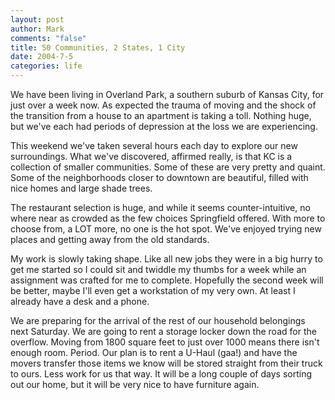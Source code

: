 ```yaml
--- 
layout: post
author: Mark
comments: "false"
title: 50 Communities, 2 States, 1 City
date: 2004-7-5
categories: life
---
```

We have been living in Overland Park, a southern suburb of Kansas City, for just over a week now. As expected the trauma of moving and the shock of the transition from a house to an apartment is taking a toll. Nothing huge, but we've each had periods of depression at the loss we are experiencing.

This weekend we've taken several hours each day to explore our new surroundings. What we've discovered, affirmed really, is that KC is a collection of smaller communities. Some of these are very pretty and quaint. Some of the neighborhoods closer to downtown are beautiful, filled with nice homes and large shade trees.

The restaurant selection is huge, and while it seems counter-intuitive, no where near as crowded as the few choices Springfield offered. With more to choose from, a LOT more, no one is the hot spot. We've enjoyed trying new places and getting away from the old standards.

My work is slowly taking shape. Like all new jobs they were in a big hurry to get me started so I could sit and twiddle my thumbs for a week while an assignment was crafted for me to complete. Hopefully the second week will be better, maybe I'll even get a workstation of my very own. At least I already have a desk and a phone.

We are preparing for the arrival of the rest of our household belongings next Saturday. We are going to rent a storage locker down the road for the overflow. Moving from 1800 square feet to just over 1000 means there isn't enough room. Period. Our plan is to rent a U-Haul (gaa!) and have the movers transfer those items we know will be stored straight from their truck to ours. Less work for us that way. It will be a long couple of days sorting out our home, but it will be very nice to have furniture again.

